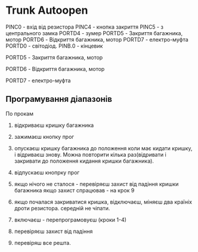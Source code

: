 Trunk Autoopen
==============


PINC0 - вхід від резистора
PINC4 - кнопка закриття
PINC5 - з центрального замка
PORTD4 - зумер
PORTD5 - Закриття багажника, мотор
PORTD6 - Відкриття багажника, мотор
PORTD7 - електро-муфта
PORTD0 - світодіод.
PINB.0 - кінцевик




PORTD5 - Закриття багажника, мотор

PORTD6 - Відкриття багажника, мотор


PORTD7 - електро-муфта


Програмування діапазонів
--------------

По прокам

1. відкриваєш кришку багажника
 
2. зажимаєш кнопку прог

3. опускаєш кришку багажника до положення коли має кидати кришку, і відриваєш знову.
       Можна повторити кілька раз(відривати і закривати до положення кидання кришки багажника).

4. відпускаєш кнопрку прог

5. якщо нічого не сталося - перевіряєш захист від падіння кришки багажника
   якщо захист спрацював - на крок 9 

6. якщо почалася закриватися кришка, відключаєш, міняєш два країніх дроти резистора. середній не чіпати.

7. включаєш - перепрограмовуєш (кроки 1-4)

8. перевіряєш захист від падіння

9. перевіряш все решта.
